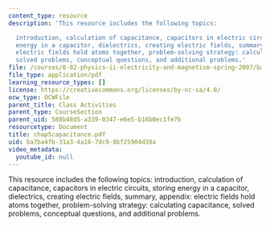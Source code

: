 ```yaml
---
content_type: resource
description: 'This resource includes the following topics:

  introduction, calculation of capacitance, capacitors in electric circuits, storing
  energy in a capacitor, dielectrics, creating electric fields, summary, appendix:
  electric fields hold atoms together, problem-solving strategy: calculating capacitance,
  solved problems, conceptual questions, and additional problems.'
file: /courses/8-02-physics-ii-electricity-and-magnetism-spring-2007/ba7ba4fb31a34a167dc98bf25904d38a_chap5capacitance.pdf
file_type: application/pdf
learning_resource_types: []
license: https://creativecommons.org/licenses/by-nc-sa/4.0/
ocw_type: OCWFile
parent_title: Class Activities
parent_type: CourseSection
parent_uid: 588b48d5-a339-0347-e6e5-b16b0ec1fe7b
resourcetype: Document
title: chap5capacitance.pdf
uid: ba7ba4fb-31a3-4a16-7dc9-8bf25904d38a
video_metadata:
  youtube_id: null
---
```

This resource includes the following topics:
introduction, calculation of capacitance, capacitors in electric circuits, storing energy in a capacitor, dielectrics, creating electric fields, summary, appendix: electric fields hold atoms together, problem-solving strategy: calculating capacitance, solved problems, conceptual questions, and additional problems.